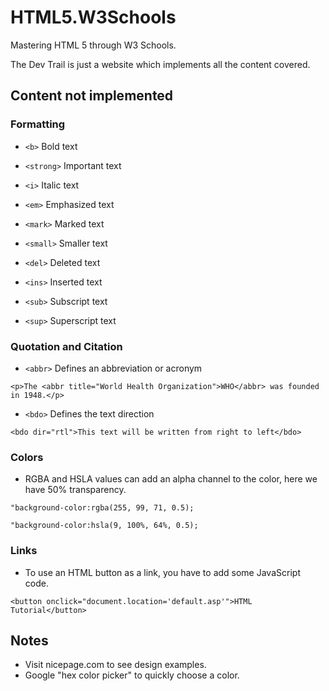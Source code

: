 # HTML5.W3Schools
 Mastering HTML 5 through W3 Schools. 

 The Dev Trail is just a website which implements all the content covered.

 ## Content not implemented

 ### Formatting

 - ``<b>`` Bold text

 - ``<strong>`` Important text

 - ``<i>`` Italic text

 - ``<em>`` Emphasized text

 - ``<mark>`` Marked text

 - ``<small>`` Smaller text

 - ``<del>`` Deleted text

 - ``<ins>`` Inserted text

 - ``<sub>`` Subscript text

 - ``<sup>`` Superscript text

 ### Quotation and Citation

 - ``<abbr>`` Defines an abbreviation or acronym

 ``<p>The <abbr title="World Health Organization">WHO</abbr> was founded in 1948.</p>``

 - ``<bdo>`` Defines the text direction

 ``<bdo dir="rtl">This text will be written from right to left</bdo>``

 ### Colors

 - RGBA and HSLA values can add an alpha channel to the color, here we have 50% transparency.

 ``"background-color:rgba(255, 99, 71, 0.5);``

 ``"background-color:hsla(9, 100%, 64%, 0.5);``

 ### Links

 - To use an HTML button as a link, you have to add some JavaScript code.

 ``<button onclick="document.location='default.asp'">HTML Tutorial</button>``

 ## Notes

 - Visit nicepage.com to see design examples.
 - Google "hex color picker" to quickly choose a color.









